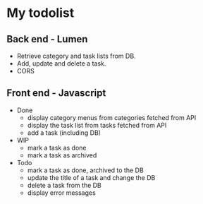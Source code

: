 # My todolist

## Back end - Lumen

- Retrieve category and task lists from DB.
- Add, update and delete a task.
- CORS

## Front end - Javascript

- Done
  - display category menus from categories fetched from API
  - display the task list from tasks fetched from API
  - add a task (including DB)
- WIP 
  - mark a task as done
  - mark a task as archived
- Todo
  - mark a task as done, archived to the DB
  - update the title of a task and change the DB
  - delete a task from the DB
  - display error messages